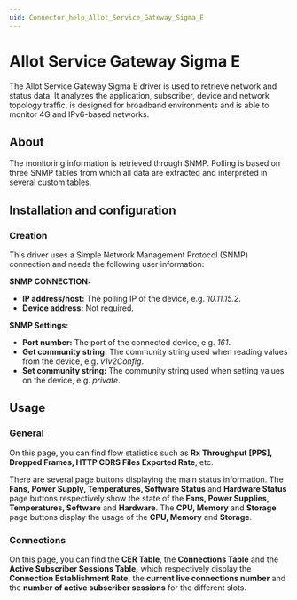 ```yaml
---
uid: Connector_help_Allot_Service_Gateway_Sigma_E
---
```


# Allot Service Gateway Sigma E

The Allot Service Gateway Sigma E driver is used to retrieve network and status data. It analyzes the application, subscriber, device and network topology traffic, is designed for broadband environments and is able to monitor 4G and IPv6-based networks.

## About

The monitoring information is retrieved through SNMP. Polling is based on three SNMP tables from which all data are extracted and interpreted in several custom tables.

## Installation and configuration

### Creation

This driver uses a Simple Network Management Protocol (SNMP) connection and needs the following user information:

**SNMP CONNECTION:**

- **IP address/host:** The polling IP of the device, e.g. *10.11.15.2*.
- **Device address:** Not required.

**SNMP Settings:**

- **Port number:** The port of the connected device, e.g. *161*.
- **Get community string:** The community string used when reading values from the device, e.g. *v1v2Config*.
- **Set community string:** The community string used when setting values on the device, e.g. *private*.

## Usage

### General

On this page, you can find flow statistics such as **Rx Throughput \[PPS\], Dropped Frames, HTTP CDRS Files Exported Rate**, etc.

There are several page buttons displaying the main status information. The **Fans, Power Supply, Temperatures, Software Status** and **Hardware Status** page buttons respectively show the state of the **Fans, Power Supplies, Temperatures, Software** and **Hardware**. The **CPU, Memory** and **Storage** page buttons display the usage of the **CPU, Memory** and **Storage**.

### Connections

On this page, you can find the **CER Table**, the **Connections Table** and the **Active Subscriber Sessions Table,** which respectively display the **Connection Establishment Rate,** the **current live connections number** and the **number of active subscriber sessions** for the different slots.
